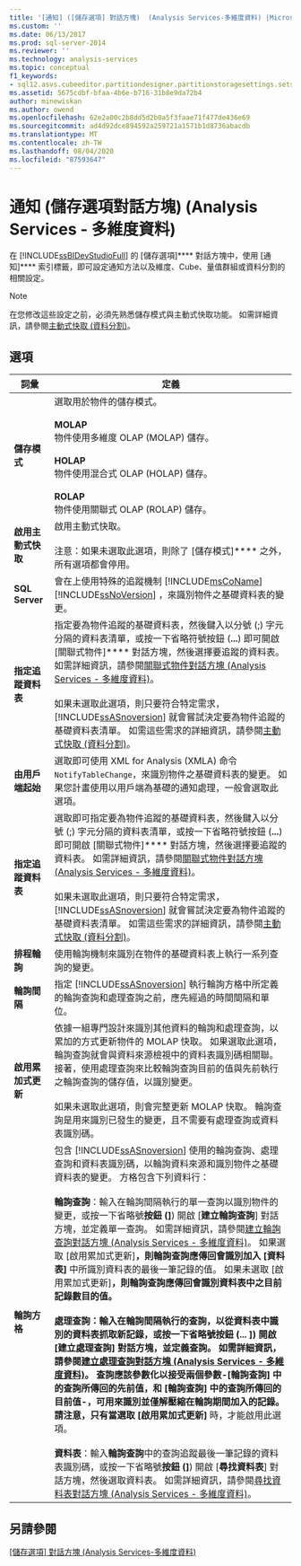 ```yaml
---
title: '[通知] ([儲存選項] 對話方塊)  (Analysis Services-多維度資料) |Microsoft Docs'
ms.custom: ''
ms.date: 06/13/2017
ms.prod: sql-server-2014
ms.reviewer: ''
ms.technology: analysis-services
ms.topic: conceptual
f1_keywords:
- sql12.asvs.cubeeditor.partitiondesigner.partitionstoragesettings.setstorageoptions.notifications.f1
ms.assetid: 5675cdbf-bfaa-4b6e-b716-31b8e9da72b4
author: minewiskan
ms.author: owend
ms.openlocfilehash: 62e2a00c2b8dd5d2b0a5f3faae71f477de436e69
ms.sourcegitcommit: ad4d92dce894592a259721a1571b1d8736abacdb
ms.translationtype: MT
ms.contentlocale: zh-TW
ms.lasthandoff: 08/04/2020
ms.locfileid: "87593647"
---
```

# <a name="notifications-storage-options-dialog-box-analysis-services---multidimensional-data"></a>通知 (儲存選項對話方塊) (Analysis Services - 多維度資料)
  在 [!INCLUDE[ssBIDevStudioFull](../includes/ssbidevstudiofull-md.md)] 的 [儲存選項]**** 對話方塊中，使用 [通知]**** 索引標籤，即可設定通知方法以及維度、Cube、量值群組或資料分割的相關設定。  
  
> [!NOTE]  
>  在您修改這些設定之前，必須先熟悉儲存模式與主動式快取功能。 如需詳細資訊，請參閱[主動式快取 &#40;資料分割&#41;](multidimensional-models-olap-logical-cube-objects/partitions-proactive-caching.md)。  
  
## <a name="options"></a>選項  
  
|詞彙|定義|  
|----------|----------------|  
|**儲存模式**|選取用於物件的儲存模式。<br /><br /> **MOLAP**<br /> 物件使用多維度 OLAP (MOLAP) 儲存。<br /><br /> **HOLAP**<br /> 物件使用混合式 OLAP (HOLAP) 儲存。<br /><br /> **ROLAP**<br /> 物件使用關聯式 OLAP (ROLAP) 儲存。|  
|**啟用主動式快取**|啟用主動式快取。<br /><br /> 注意：如果未選取此選項，則除了 [儲存模式]**** 之外，所有選項都會停用。|  
|**SQL Server**|會在上使用特殊的追蹤機制 [!INCLUDE[msCoName](../includes/msconame-md.md)] [!INCLUDE[ssNoVersion](../includes/ssnoversion-md.md)] ，來識別物件之基礎資料表的變更。|  
|**指定追蹤資料表**|指定要為物件追蹤的基礎資料表，然後鍵入以分號 (;) 字元分隔的資料表清單，或按一下省略符號按鈕 (**...**) 即可開啟 [關聯式物件]**** 對話方塊，然後選擇要追蹤的資料表。 如需詳細資訊，請參閱[關聯式物件對話方塊 &#40;Analysis Services - 多維度資料&#41;](relational-objects-dialog-box-analysis-services-multidimensional-data.md)。<br /><br /> 如果未選取此選項，則只要符合特定需求， [!INCLUDE[ssASnoversion](../includes/ssasnoversion-md.md)] 就會嘗試決定要為物件追蹤的基礎資料表清單。 如需這些需求的詳細資訊，請參閱[主動式快取 &#40;資料分割&#41;](multidimensional-models-olap-logical-cube-objects/partitions-proactive-caching.md)。|  
|**由用戶端起始**|選取即可使用 XML for Analysis (XMLA) 命令 `NotifyTableChange`，來識別物件之基礎資料表的變更。 如果您計畫使用以用戶端為基礎的通知處理，一般會選取此選項。|  
|**指定追蹤資料表**|選取即可指定要為物件追蹤的基礎資料表，然後鍵入以分號 (;) 字元分隔的資料表清單，或按一下省略符號按鈕 (**...**) 即可開啟 [關聯式物件]**** 對話方塊，然後選擇要追蹤的資料表。 如需詳細資訊，請參閱[關聯式物件對話方塊 &#40;Analysis Services - 多維度資料&#41;](relational-objects-dialog-box-analysis-services-multidimensional-data.md)。<br /><br /> 如果未選取此選項，則只要符合特定需求， [!INCLUDE[ssASnoversion](../includes/ssasnoversion-md.md)] 就會嘗試決定要為物件追蹤的基礎資料表清單。 如需這些需求的詳細資訊，請參閱[主動式快取 &#40;資料分割&#41;](multidimensional-models-olap-logical-cube-objects/partitions-proactive-caching.md)。|  
|**排程輪詢**|使用輪詢機制來識別在物件的基礎資料表上執行一系列查詢的變更。|  
|**輪詢間隔**|指定 [!INCLUDE[ssASnoversion](../includes/ssasnoversion-md.md)] 執行輪詢方格中所定義的輪詢查詢和處理查詢之前，應先經過的時間間隔和單位。|  
|**啟用累加式更新**|依據一組專門設計來識別其他資料的輪詢和處理查詢，以累加的方式更新物件的 MOLAP 快取。 如果選取此選項，輪詢查詢就會與資料來源檢視中的資料表識別碼相關聯。 接著，使用處理查詢來比較輪詢查詢目前的值與先前執行之輪詢查詢的儲存值，以識別變更。<br /><br /> 如果未選取此選項，則會完整更新 MOLAP 快取。 輪詢查詢是用來識別已發生的變更，且不需要有處理查詢或資料表識別碼。|  
|**輪詢方格**|包含 [!INCLUDE[ssASnoversion](../includes/ssasnoversion-md.md)] 使用的輪詢查詢、處理查詢和資料表識別碼，以輪詢資料來源和識別物件之基礎資料表的變更。 方格包含下列資料行：<br /><br /> **輪詢查詢**：輸入在輪詢間隔執行的單一查詢以識別物件的變更，或按一下省略號**按鈕 (]**) 開啟 [**建立輪詢查詢**] 對話方塊，並定義單一查詢。 如需詳細資訊，請參閱[建立輪詢查詢對話方塊 &#40;Analysis Services - 多維度資料&#41;](create-polling-query-dialog-box-analysis-services-multidimensional-data.md)。 如果選取 [啟用累加式更新]****，則輪詢查詢應傳回會識別加入 [資料表]**** 中所識別資料表的最後一筆記錄的值。 如果未選取 [啟用累加式更新]****，則輪詢查詢應傳回會識別資料表中之目前記錄數目的值。<br /><br /> **處理查詢**：輸入在輪詢間隔執行的查詢，以從**資料表**中識別的資料表抓取新記錄，或按一下省略號按鈕 (**...** ]) 開啟 [**建立處理查詢**] 對話方塊，並定義查詢。 如需詳細資訊，請參閱[建立處理查詢對話方塊 &#40;Analysis Services - 多維度資料&#41;](create-processing-query-dialog-box-analysis-services-multidimensional-data.md)。 查詢應該參數化以接受兩個參數-[**輪詢查詢**] 中的查詢所傳回的先前值，和 [**輪詢查詢**] 中的查詢所傳回的目前值-，可用來識別並僅解壓縮在輪詢期間加入的記錄。 請注意，只有當選取 [啟用累加式更新]**** 時，才能啟用此選項。<br /><br /> **資料表**：輸入**輪詢查詢**中的查詢追蹤最後一筆記錄的資料表識別碼，或按一下省略號**按鈕 (]**) 開啟 [**尋找資料表**] 對話方塊，然後選取資料表。 如需詳細資訊，請參閱[尋找資料表對話方塊 &#40;Analysis Services - 多維度資料&#41;](find-table-dialog-box-analysis-services-multidimensional-data.md)。|  
  
## <a name="see-also"></a>另請參閱  
 [[儲存選項] 對話方塊 &#40;Analysis Services-多維度資料&#41;](storage-options-dialog-box-analysis-services-multidimensional-data.md)  
  
  
